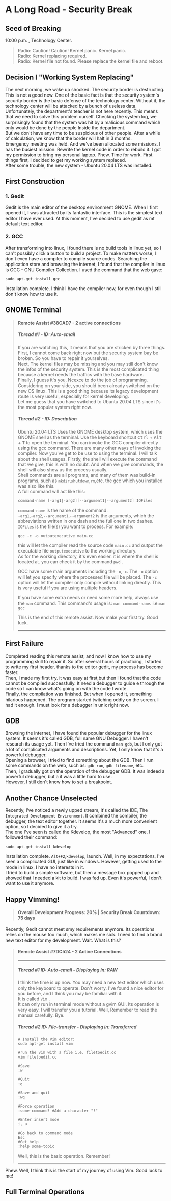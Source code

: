 # A Long Road - Security Break



## Seed of Breaking

   10:00 p.m. , Technology Center.  

> Radio: Caution! Caution! Kernel panic. Kernel panic.  
> Radio: Kernel replacing required.  
> Radio: Kernel file not found. Please replace the kernel file and reboot.  



## Decision I "Working System Replacing"

   The next morning, we wake up shocked. The security border is destructing. This is not a good new. One of the basic fact is that the security system's security border is the basic defense of the technology center. Without it, the technology center will be attacked by a bunch of useless data.  
   Unfortunately, the department's teacher is not here recently. This means that we need to solve this problem ourself. Checking the system log, we surprisingly found that the system was hit by a malicious command which only would be done by the people Inside the department.  
   But we don't have any time to be suspicious of other people. After a while of calculation, we know that the border will halt in 3 months.  
   Emergency meeting was held. And we've been allocated some missions. I has the busiest mission: Rewrite the kernel code in order to rebuild it. I got my permission to bring my personal laptop. Phew. Time for work. First things first, I decided to get my working system replaced.  
   After some trouble, the new system - Ubuntu 20.04 LTS was installed.



## First Construction

### 1. Gedit

   Gedit is the main editor of the desktop environment GNOME.  When I first opened it, I was attracted by its fantastic interface. This is the simplest text editor I have ever used. At this moment, I've decided to use gedit as mt default text editor.

### 2. GCC

   After transforming into linux, I found there is no build tools in linux yet, so I can't possibly click a button to build a project. To make matters worse, I don't even have a compiler to compile source codes. Searching the application store and browsing the internet, I found that the compiler in linux is GCC - GNU Compiler Collection. I used the command that the web gave:  

```shell
sudo apt-get install gcc
```

Installation complete. I think I have the compiler now, for even though I still don't know how to use it.



## GNOME Terminal

> #### Remote Assist #38CAD7 - 2 active connections  
>
> ##### Thread #1  - ID: Auto-email  
>
> If you are watching this, it means that you are stricken by three things.  
> First, I cannot come back right now but the security system bay be broken. So you have to repair it yourselves.  
> Next, The kernel files may be missing and you may still don't know the infos of the security system. This is the most complicated thing because a kernel needs the traffics with the base hardware.  
> Finally,  I guess it's you, Ncexce to do the job of programming. Considering on your side, you should been already switched on the new OS linux. This is a good thing because its legacy development route is very useful, especially for kernel developing.  
> Let me guess that you have switched to Ubuntu 20.04 LTS since it's the most popular system right now.
>
> ##### Thread #2 - ID: Description
>
> Ubuntu 20.04 LTS Uses the GNOME desktop system, which uses the GNOME shell as the terminal. Use the keyboard shortcut <kbd>Ctrl</kbd> + <kbd>Alt</kbd> + <kbd>T</kbd> to open the terminal. You can invoke the GCC compiler directly using the gcc command. There are many other ways of invoking the compiler. Now you've get to be use to using the terminal. I will talk about the shell usages. Firstly, the shell will execute the command that we give, this is with no doubt. And when we give commands, the shell will also show us the process usually.  
> Shell commands are all programs, and many of them was build-in programs, such as `mkdir`,`shutdown`,`rm`,etc. the gcc which you installed was also like this.  
> A full command will act like this:
>
> ```shell  
> command-name [-arg1|-arg2][--argument1|--argument2] IOFiles
> ```
>
> `command-name` is the name of the command.  
> `-arg1`,`-arg2`,`--argument1`,`--argument2` is the arguments, which the abbreviations written in one dash and the full one in two dashes.
> `IOFiles` is the file\(s\) you want to process. For example:  
>
> ```shell
> gcc -c -o outputexecutive main.cc
> ```
>
> this will let the compiler read the source code `main.cc` and output the executable file `outputexecutive` to the working directory.  
> As for the working directory, it's even easier. it is where the shell is located at. you can check it by the command `pwd` .  
>
> GCC have some main arguments including the `-o`,`-c`. The `-o` option will let you specify where the processed file will be placed. The `-c` option will let the compiler only compile without linking directly. This is very useful if you are using multiple headers.
>
> If you have some extra needs or need some more help, always use the `man` command. This command's usage is: `man command-name`. i.e.`man gcc`  
> 
>
> This is the end of this remote assist. Now make your first try. Good luck.
>
> ***



## First Failure

   Completed reading this remote assist, and now I know how to use my programming skill to repair it. So after several hours of practicing, I started to write my first header. thanks to the editor gedit, my process has become faster.  
   Then, I made my first try. it was easy at first,but then I found that the code cannot be compiled successfully. It need a debugger to guide e through the code so I can know what's going on with the code I wrote.  
   Finally, the compilation was finished. But when I opened it, something hilarious happened. The program started twitching oddly on the screen. I had it enough. I must look for a debugger in unix right now.  



## GDB

   Browsing the internet, I have found the popular debugger for the linux system. It seems it's called GDB, full name GNU Debugger. I haven't research its usage yet. Then I've tried the command `man gdb`, but I only got a lot of complicated arguments and descriptions. Yet, I only know that it's a powerful debugger.  
   Opening a browser, I tried to find something about the GDB. Then I run some commands on the web, such as: `gdb run`, `gdb filename`, etc.  
   Then, I gradually got on the operation of the debugger GDB. It was indeed a powerful debugger, but a it was a little hard to use.  
   However, I still don't know how to set a breakpoint.

## Another Chance Unselected

   Recently, I've noticed a newly upped stream, it's called the IDE, The `Integrated Development Environment`. It combined the compiler, the debugger, the text editor together. It seems it's a much more convenient option, so I decided to give it a try.  
   The one I've seen is called the Kdevelop, the most "Advanced" one. I followed their command:

```shell
sudo apt-get install kdevelop
```

   Installation complete. `Alt+F2`,`kdevelop`, launch. Well, in my expectations, I've seen a complicated GUI, just like in windows. However, getting used to the mode in linux, I have no interests in it.  
   I tried to build a simple software, but then a message box popped up and showed that I needed a kit to build. I was fed up. Even it's powerful, I don't want to use it anymore.

## Happy Vimming!

> #### Overall Development Progress: 20%  |  Security Break Countdown: 75 days

   Recently, Gedit cannot meet smy requirements anymore. Its operations relies on the mouse too much, which makes me sick. I need to find a brand new text editor for my development. Wait. What is this?

> #### Remote Assist #7DC524 - 2 Active Connections
>
> ***
>
> ##### Thread #1  ID: Auto-email - Displaying in: RAW
>
>    I think the time is up now. You may need a new text editor which uses only the keyboard to operate. Don't worry. I've found a nice editor for you before, and I think you may be familiar with it.  
>    It is called `Vim` .  
>    It can only run in terminal mode without a gvim GUI. Its operation is very easy. I will transfer you a tutorial. Well, Remember to read the manual carefully. Bye.
>
> ##### Thread #2  ID: File-transfer - Displaying in: Transferred
>
> ```shell
> # Install the Vim editor:
> sudo apt-get install vim
> 
> #run the vim with a file i.e. filetoedit.cc
> vim filetoedit.cc
> 
> #Save
> :w
> 
> #Quit
> :q
> 
> #Save and quit
> :wq
> 
> #Force operation
> :some-command! #Add a character "!"
> 
> #Enter insert mode
> i, a
> 
> #Go back to command mode
> Esc
> #Get help
> :help some-topic
> ```
>
>    Well, this is the basic operation. Remember!
>
> ***

   Phew. Well, I think this is the start of my journey of using Vim. Good luck to me!

## Full Terminal Operations



